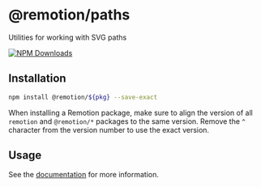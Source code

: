 # @remotion/paths
 
Utilities for working with SVG paths
 
[![NPM Downloads](https://img.shields.io/npm/dm/paths.svg?style=flat&color=black&label=Downloads)](https://npmcharts.com/compare/paths?minimal=true)
 
## Installation
 
```bash
npm install @remotion/${pkg} --save-exact
```
 
When installing a Remotion package, make sure to align the version of all `remotion` and `@remotion/*` packages to the same version.
Remove the `^` character from the version number to use the exact version.
 
## Usage
 
See the [documentation](https://www.remotion.dev/paths) for more information.
